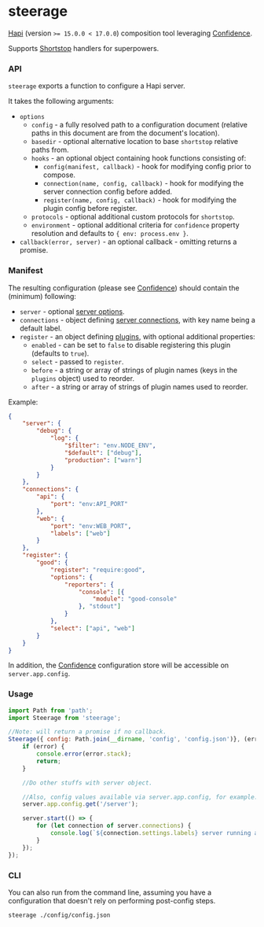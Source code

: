 # steerage

[Hapi](http://hapijs.com) (version `>= 15.0.0 < 17.0.0`) composition tool leveraging [Confidence](https://github.com/hapijs/confidence).

Supports [Shortstop](https://github.com/krakenjs/shortstop) handlers for superpowers.

### API

`steerage` exports a function to configure a Hapi server.

It takes the following arguments:

- `options`
    - `config` - a fully resolved path to a configuration document (relative paths in this document are from the document's location).
    - `basedir` - optional alternative location to base `shortstop` relative paths from.
    - `hooks` - an optional object containing hook functions consisting of:
        - `config(manifest, callback)` - hook for modifying config prior to compose.
        - `connection(name, config, callback)` - hook for modifying the server connection config before added.
        - `register(name, config, callback)` - hook for modifying the plugin config before register.
    - `protocols` - optional additional custom protocols for `shortstop`.
    - `environment` - optional additional criteria for `confidence` property resolution and defaults to `{ env: process.env }`.
- `callback(error, server)` - an optional callback - omitting returns a promise.

### Manifest

The resulting configuration (please see [Confidence](https://github.com/hapijs/confidence)) should contain the (minimum) following:

- `server` - optional [server options](http://hapijs.com/api#new-serveroptions).
- `connections` - object defining [server connections](http://hapijs.com/api#serverconnectionoptions), with key name being a default label.
- `register` - an object defining [plugins](http://hapijs.com/api#plugins), with optional additional properties:
    - `enabled` - can be set to `false` to disable registering this plugin (defaults to `true`).
    - `select` - passed to `register`.
    - `before` - a string or array of strings of plugin names (keys in the `plugins` object) used to reorder.
    - `after` - a string or array of strings of plugin names used to reorder.

Example:

```json
{
    "server": {
        "debug": {
            "log": {
                "$filter": "env.NODE_ENV",
                "$default": ["debug"],
                "production": ["warn"]
            }
        }
    },
    "connections": {
        "api": {
            "port": "env:API_PORT"
        },
        "web": {
            "port": "env:WEB_PORT",
            "labels": ["web"]
        }
    },
    "register": {
        "good": {
            "register": "require:good",
            "options": {
                "reporters": {
                    "console": [{
                        "module": "good-console"
                    }, "stdout"]
                }
            },
            "select": ["api", "web"]
        }
    }
}
```

In addition, the [Confidence](https://github.com/hapijs/confidence) configuration store will be accessible on `server.app.config`.

### Usage

```javascript
import Path from 'path';
import Steerage from 'steerage';

//Note: will return a promise if no callback.
Steerage({ config: Path.join(__dirname, 'config', 'config.json')}, (error, server) => {
    if (error) {
        console.error(error.stack);
        return;
    }

    //Do other stuffs with server object.

    //Also, config values available via server.app.config, for example:
    server.app.config.get('/server');

    server.start(() => {
        for (let connection of server.connections) {
            console.log(`${connection.settings.labels} server running at ${connection.info.uri}`)
        }
    });
});
```

### CLI

You can also run from the command line, assuming you have a configuration that doesn't rely on performing post-config steps.

```shell
steerage ./config/config.json
```
